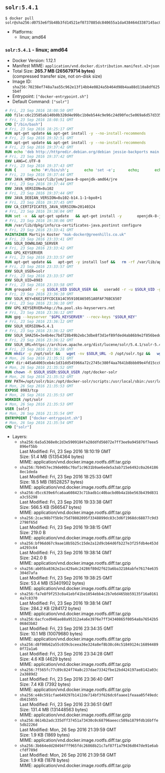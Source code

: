 ## `solr:5.4.1`

```console
$ docker pull solr@sha256:d0753e6f5b48b3fd14521ef0737885dc840655a1da438464d3387145ac0cf4be
```

-	Platforms:
	-	linux; amd64

### `solr:5.4.1` - linux; amd64

-	Docker Version: 1.12.1
-	Manifest MIME: `application/vnd.docker.distribution.manifest.v2+json`
-	Total Size: **265.7 MB (265679714 bytes)**  
	(compressed transfer size, not on-disk size)
-	Image ID: `sha256:70238ef748a7aa55c962e13f14bb4e0824a5b464d98b4aa88d110a8df6255b4f`
-	Entrypoint: `["docker-entrypoint.sh"]`
-	Default Command: `["solr"]`

```dockerfile
# Fri, 23 Sep 2016 18:08:50 GMT
ADD file:c6c23585ab140b0b320d4e99bc1b0eb544c9e96c24d90fec5e069a6d57d335ca in / 
# Fri, 23 Sep 2016 18:08:51 GMT
CMD ["/bin/bash"]
# Fri, 23 Sep 2016 18:25:17 GMT
RUN apt-get update && apt-get install -y --no-install-recommends 		ca-certificates 		curl 		wget 	&& rm -rf /var/lib/apt/lists/*
# Fri, 23 Sep 2016 19:32:51 GMT
RUN apt-get update && apt-get install -y --no-install-recommends 		bzip2 		unzip 		xz-utils 	&& rm -rf /var/lib/apt/lists/*
# Fri, 23 Sep 2016 19:37:42 GMT
RUN echo 'deb http://httpredir.debian.org/debian jessie-backports main' > /etc/apt/sources.list.d/jessie-backports.list
# Fri, 23 Sep 2016 19:37:42 GMT
ENV LANG=C.UTF-8
# Fri, 23 Sep 2016 19:37:43 GMT
RUN { 		echo '#!/bin/sh'; 		echo 'set -e'; 		echo; 		echo 'dirname "$(dirname "$(readlink -f "$(which javac || which java)")")"'; 	} > /usr/local/bin/docker-java-home 	&& chmod +x /usr/local/bin/docker-java-home
# Fri, 23 Sep 2016 19:37:44 GMT
ENV JAVA_HOME=/usr/lib/jvm/java-8-openjdk-amd64/jre
# Fri, 23 Sep 2016 19:37:44 GMT
ENV JAVA_VERSION=8u102
# Fri, 23 Sep 2016 19:37:44 GMT
ENV JAVA_DEBIAN_VERSION=8u102-b14.1-1~bpo8+1
# Fri, 23 Sep 2016 19:37:45 GMT
ENV CA_CERTIFICATES_JAVA_VERSION=20140324
# Fri, 23 Sep 2016 19:38:04 GMT
RUN set -x 	&& apt-get update 	&& apt-get install -y 		openjdk-8-jre-headless="$JAVA_DEBIAN_VERSION" 		ca-certificates-java="$CA_CERTIFICATES_JAVA_VERSION" 	&& rm -rf /var/lib/apt/lists/* 	&& [ "$JAVA_HOME" = "$(docker-java-home)" ]
# Fri, 23 Sep 2016 19:38:06 GMT
RUN /var/lib/dpkg/info/ca-certificates-java.postinst configure
# Fri, 23 Sep 2016 23:33:41 GMT
MAINTAINER Martijn Koster "mak-docker@greenhills.co.uk"
# Fri, 23 Sep 2016 23:33:41 GMT
ARG SOLR_DOWNLOAD_SERVER
# Fri, 23 Sep 2016 23:33:42 GMT
ARG GPG_KEYSERVER
# Fri, 23 Sep 2016 23:33:57 GMT
RUN apt-get update &&   apt-get -y install lsof &&   rm -rf /var/lib/apt/lists/*
# Fri, 23 Sep 2016 23:33:57 GMT
ENV SOLR_USER=solr
# Fri, 23 Sep 2016 23:33:57 GMT
ENV SOLR_UID=8983
# Fri, 23 Sep 2016 23:33:58 GMT
RUN groupadd -r -g $SOLR_UID $SOLR_USER &&   useradd -r -u $SOLR_UID -g $SOLR_USER $SOLR_USER
# Fri, 23 Sep 2016 23:36:10 GMT
ENV SOLR_KEY=E6E21FFCDCEA14C95910EA65051A0FAF76BC6507
# Fri, 23 Sep 2016 23:36:10 GMT
ENV GPG_KEYSERVER=hkp://ha.pool.sks-keyservers.net
# Fri, 23 Sep 2016 23:36:12 GMT
RUN gpg --keyserver "$GPG_KEYSERVER" --recv-keys "$SOLR_KEY"
# Fri, 23 Sep 2016 23:36:12 GMT
ENV SOLR_VERSION=5.4.1
# Fri, 23 Sep 2016 23:36:12 GMT
ENV SOLR_SHA256=3e4b4ec7bd728b49b2ebc3dbe8f3d1ef89fded4ab86b9e2f856bedd58c99f28b
# Fri, 23 Sep 2016 23:36:12 GMT
ENV SOLR_URL=https://archive.apache.org/dist/lucene/solr/5.4.1/solr-5.4.1.tgz
# Fri, 23 Sep 2016 23:36:28 GMT
RUN mkdir -p /opt/solr &&   wget -nv $SOLR_URL -O /opt/solr.tgz &&   wget -nv $SOLR_URL.asc -O /opt/solr.tgz.asc &&   echo "$SOLR_SHA256 */opt/solr.tgz" | sha256sum -c - &&   (>&2 ls -l /opt/solr.tgz /opt/solr.tgz.asc) &&   gpg --batch --verify /opt/solr.tgz.asc /opt/solr.tgz &&   tar -C /opt/solr --extract --file /opt/solr.tgz --strip-components=1 &&   rm /opt/solr.tgz* &&   rm -Rf /opt/solr/docs/ &&   mkdir -p /opt/solr/server/solr/lib /opt/solr/server/solr/mycores &&   sed -i -e 's/#SOLR_PORT=8983/SOLR_PORT=8983/' /opt/solr/bin/solr.in.sh &&   sed -i -e '/-Dsolr.clustering.enabled=true/ a SOLR_OPTS="$SOLR_OPTS -Dsun.net.inetaddr.ttl=60 -Dsun.net.inetaddr.negative.ttl=60"' /opt/solr/bin/solr.in.sh &&   chown -R $SOLR_USER:$SOLR_USER /opt/solr &&   mkdir /docker-entrypoint-initdb.d /opt/docker-solr/
# Mon, 26 Sep 2016 21:35:51 GMT
COPY dir:445a64003ceb4c1d31dd545966a72c2745c380f4aa7641b8bbb09e4fd15cc0f6 in /opt/docker-solr/scripts 
# Mon, 26 Sep 2016 21:35:52 GMT
RUN chown -R $SOLR_USER:$SOLR_USER /opt/docker-solr
# Mon, 26 Sep 2016 21:35:52 GMT
ENV PATH=/opt/solr/bin:/opt/docker-solr/scripts:/usr/local/sbin:/usr/local/bin:/usr/sbin:/usr/bin:/sbin:/bin
# Mon, 26 Sep 2016 21:35:53 GMT
EXPOSE 8983/tcp
# Mon, 26 Sep 2016 21:35:53 GMT
WORKDIR /opt/solr
# Mon, 26 Sep 2016 21:35:53 GMT
USER [solr]
# Mon, 26 Sep 2016 21:35:54 GMT
ENTRYPOINT ["docker-entrypoint.sh"]
# Mon, 26 Sep 2016 21:35:54 GMT
CMD ["solr"]
```

-	Layers:
	-	`sha256:6a5a5368e0c2d3e5909184fa28ddfd56072e7ff3ee9a945876f7eee5896ef5bb`  
		Last Modified: Fri, 23 Sep 2016 18:10:19 GMT  
		Size: 51.4 MB (51354364 bytes)  
		MIME: application/vnd.docker.image.rootfs.diff.tar.gzip
	-	`sha256:7b9457ec39de00bc70af1c9631b9ae6ede5a3ab715e6492c0a2641868ec1deda`  
		Last Modified: Fri, 23 Sep 2016 18:25:33 GMT  
		Size: 18.5 MB (18528257 bytes)  
		MIME: application/vnd.docker.image.rootfs.diff.tar.gzip
	-	`sha256:d5cc639e6fca6aa608423c71badb1c40bacbd0b4a1bbe563b439d831a3c55298`  
		Last Modified: Fri, 23 Sep 2016 19:33:38 GMT  
		Size: 566.5 KB (566547 bytes)  
		MIME: application/vnd.docker.image.rootfs.diff.tar.gzip
	-	`sha256:2cac98b7f5b9c75d78082095f3348899dc83c3d6f1968dc68877c9d32798f65d`  
		Last Modified: Fri, 23 Sep 2016 19:38:15 GMT  
		Size: 219.0 B  
		MIME: application/vnd.docker.image.rootfs.diff.tar.gzip
	-	`sha256:bf96dd67c9aae18b5b25c15de2a12d9cb64d6fb227e3f25fdb4e453da4293c64`  
		Last Modified: Fri, 23 Sep 2016 19:38:14 GMT  
		Size: 242.0 B  
		MIME: application/vnd.docker.image.rootfs.diff.tar.gzip
	-	`sha256:ab05ba8362e2ac429a4c24286f80d2f623a6ba32184abfe76174e635304d7afa`  
		Last Modified: Fri, 23 Sep 2016 19:38:25 GMT  
		Size: 53.4 MB (53401902 bytes)  
		MIME: application/vnd.docker.image.rootfs.diff.tar.gzip
	-	`sha256:fa7e8f9f253c0a41ebf41be1054ebb4c2b7e6d465bb59135f16a01614a7c8370`  
		Last Modified: Fri, 23 Sep 2016 19:38:14 GMT  
		Size: 284.2 KB (284172 bytes)  
		MIME: application/vnd.docker.image.rootfs.diff.tar.gzip
	-	`sha256:6acfced946ae88a95312a4a6e3976e7ff34340865f0054a8a76542b5068d3b82`  
		Last Modified: Fri, 23 Sep 2016 23:34:35 GMT  
		Size: 10.1 MB (10079680 bytes)  
		MIME: application/vnd.docker.image.rootfs.diff.tar.gzip
	-	`sha256:d8f00b62a55c039cbceea36e324a8ef8b38cd4c51849124c168944890f72a1a6`  
		Last Modified: Fri, 23 Sep 2016 23:34:28 GMT  
		Size: 4.6 KB (4629 bytes)  
		MIME: application/vnd.docker.image.rootfs.diff.tar.gzip
	-	`sha256:7f565fc77c89c824f74a8c237dae73342fbe12bd424197ae8142a03c2a3889d2`  
		Last Modified: Fri, 23 Sep 2016 23:36:40 GMT  
		Size: 7.4 KB (7392 bytes)  
		MIME: application/vnd.docker.image.rootfs.diff.tar.gzip
	-	`sha256:e48c591cfae649297b1412de714bf3f626dc6faaee1feaaa05f49edcdb615055`  
		Last Modified: Fri, 23 Sep 2016 23:36:51 GMT  
		Size: 131.4 MB (131448563 bytes)  
		MIME: application/vnd.docker.image.rootfs.diff.tar.gzip
	-	`sha256:8614b2adc335dff37451a73430c0c68796aeecc509a1879fdb16bffe5db2226d`  
		Last Modified: Mon, 26 Sep 2016 21:39:59 GMT  
		Size: 1.9 KB (1869 bytes)  
		MIME: application/vnd.docker.image.rootfs.diff.tar.gzip
	-	`sha256:3b664edd20494fff965fdc26868b21c7af87f1a79436d047de91e6abcfdf789d`  
		Last Modified: Mon, 26 Sep 2016 21:39:58 GMT  
		Size: 1.9 KB (1878 bytes)  
		MIME: application/vnd.docker.image.rootfs.diff.tar.gzip
